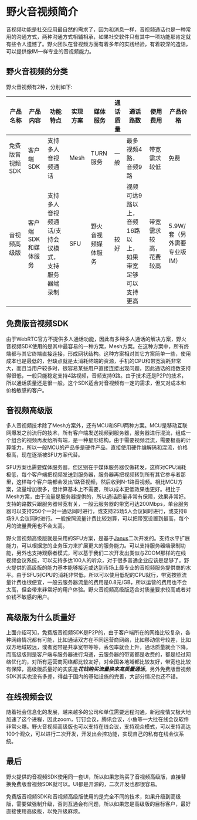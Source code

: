 # 野火音视频简介
音视频功能是社交应用最自然的需求了，因为和消息一样，音视频通话也是一种常用的沟通方式，两种沟通方式相辅相承，如果社交软件只有其中一项功能那肯定就有些令人遗憾了。野火团队在音视频方面有着多年的实践经验，有着较深的造诣，可以提供像IM一样专业的音视频能力。

## 野火音视频的分类
野火音视频有2种，分别如下:

| 产品名称 | 产品内容 | 功能特点 | 实现方案 | 媒体服务 | 通话质量 | 通话路数 | 使用费用 |  产品价格 |
| ------ | ------ | ------ | ---- | ---- | ------- | ------- | ----- | ----- |
| 免费版音视频SDK | 客户端SDK | 支持多人音视频通话 | Mesh | TURN服务 | 一般 | 最多视频4路，音频9路 | 带宽需求较低 | 免费 |
| 音视频高级版 | 客户端SDK和媒体服务 | 支持多人音视频通话/支持会议模式，支持服务器端录制 | SFU | 野火音视频媒体服务 |  较好 | 视频可达9路以上，音频16路以上，如果带宽足够可以支持更高 | 带宽需求较高，花费较高 | 5.9W/套（另外需要专业版IM） |

## 免费版音视频SDK
由于WebRTC官方不提供多人通话功能，因此有多种多人通话的解决方案，野火音视频SDK使用的是其中最容易的一种方案，Mesh方案。在这种方案中，所有终端都与其它终端直接连接，形成网状结构。这种方案相对其它方案简单一些，使用成本也是最低的，但缺点就是太消耗终端的资源，手机的CPU和带宽消耗非常大，而且当用户较多时，很容易某些用户直接连接出现问题，因此通话的路数支持得很低，一般只能稳定支持4路视频，音频支持9路。由于技术还是P2P的技术，所以通话质量还是很一般。这个SDK适合对音视频有一定的需求，但又对成本和价格敏感的客户。

## 音视频高级版
多人音视频技术除了Mesh方案外，还有MCU和SFU两种方案。MCU是移动互联网爆发之前流行的技术，所有客户端发送视频到服务器，服务器进行混流，组成一个组合的视频再发给所有端，是一种星形结构。由于需要视频混流，需要极高的计算能力，所以一般MCU的产品多是硬件产品，直接使用硬件编解码和混流，价格极高，现在逐渐被SFU方案代替。

SFU方案也需要媒体服务器，但区别在于媒体服务器仅做转发，这样对CPU消耗极低，每个客户端把视频发送到服务器，服务器再把视频转到所有其它参与者那里，这样每个客户端都会发出1路音视频，然后收到N-1路音视频。相比MCU方案，流量增加很多，但计算基本上不需要，所以成本更低效果也更好。相比于Mesh方案，由于流量是服务器提供的，所以通话质量非常有保障，效果非常好。支持的路数只跟服务器带宽有关，一般云服务器的带宽可达200Mbps，单台服务器可以支持250个一对一通话同时进行，或支持25场5人会议同时进行，或支持8场9人会议同时进行。一般按照流量计费比较划算，可以把带宽设置到最高，每个月的流量费用也不会太高。

野火音视频高级版就是采用的SFU方案，是基于[Janus](https://github.com/meetecho/janus-gateway)二次开发的。支持水平扩展能力，可以根据您的业务压力来扩展更大的服务能力。可以支持服务器端录制功能，另外也支持观察者模式，可以基于我们二次开发出类似与ZOOM那样的在线视频会议系统，可以支持多达100人的听众，对于很多普通企业应该是足够了。野火提供的高级版的能力基本能够接近或达到市场上最专业的音视频服务提供商的水平。由于SFU对CPU的消耗非常低，所以可以使用低配的CPU就行，带宽按照流量计费也很便宜，一般云服务器流量的费用是0.8元/GB，所以运营的费用也不会太高，但会带来非常好的用户体验。野火音视频高级版适合对质量要求较高或者对价钱不敏感的用户。

## 高级版为什么质量好
上面介绍可知，免费版音视频SDK是P2P的，由于客户端所在的网络比较复杂，各种网络情况都有可能，比如通话双方在不同运营商网络，比如移动信号较差，比如双方地域较远，或者宽带是共享宽带等等，丢包率就会上升，通话质量就会下降。而高级版则是客户端与服务器进行沟通，云服务器的带宽都是收费的，都是经过网络优化的，对所有运营商网络都比较友好，对全国各地域都比较友好，带宽也比较有保障，高级版质量好的实质是***花钱购买流量换来高质量通话***。另外免费版音视频SDK其实也没有多差，得益于国内的基础设施的完善，大部分情况也还不错。

## 在线视频会议
随着社会信息化的发展，越来越多的公司和单位需要远程沟通，新冠疫情又极大地加速了这个进程，因此zoom，钉钉会议，腾讯会议，小鱼等一大批在线会议软件非常火爆。野火音视频高级版也可以支持在线会议，支持观众模式，可以支持高达100个观众，可以进行二次开发，开发出会控功能，实现自己的私有在线会议系统。

## 最后
野火提供的音视频SDK使用同一套UI，所以如果您购买了音视频高级版，直接替换免费版音视频SDK就可以。UI都是开源的，二次开发也都很容易。

免费版音视频SDK和音视频高级版使用的是完全不同的技术，如果升级到高级版，需要做强制升级，否则互通会有问题，所以如果您是高级版的目标客户，最好直接使用高级版，以免升级麻烦。
